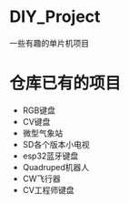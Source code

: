 # DIY_Project
一些有趣的单片机项目
# 仓库已有的项目
+ RGB键盘
+ CV键盘
+ 微型气象站
+ SD各个版本小电视
+ esp32蓝牙键盘
+ Quadruped机器人
+ CW飞行器
+ CV工程师键盘
